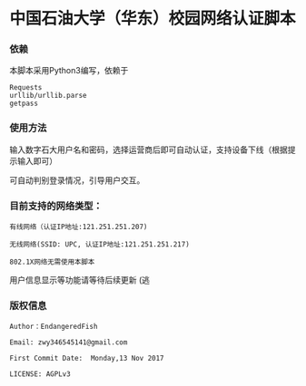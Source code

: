 # 中国石油大学（华东）校园网络认证脚本

### 依赖
本脚本采用Python3编写，依赖于
````
Requests
urllib/urllib.parse
getpass
````

### 使用方法
输入数字石大用户名和密码，选择运营商后即可自动认证，支持设备下线（根据提示输入即可）

可自动判别登录情况，引导用户交互。


### 目前支持的网络类型：
````
有线网络（认证IP地址:121.251.251.207)

无线网络(SSID: UPC, 认证IP地址:121.251.251.217)

802.1X网络无需使用本脚本

````

用户信息显示等功能请等待后续更新 (逃

### 版权信息
````
Author：EndangeredFish

Email: zwy346545141@gmail.com

First Commit Date:  Monday,13 Nov 2017

LICENSE: AGPLv3
````